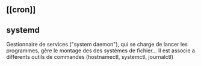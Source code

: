 ## [[cron]]
## systemd
Gestionnaire de services ("system daemon"), qui se charge de lancer les programmes, gère le montage des des systèmes de fichier...
Il est associe a différents outils de commandes (hostnamectl, systemctl, journalctl)

